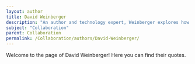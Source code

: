 ```yaml
---
layout: author
title: David Weinberger
description: "An author and technology expert, Weinberger explores how digital tools facilitate collaborative knowledge sharing."
subject: "Collaboration"
parent: Collaboration
permalink: /Collaboration/authors/David-Weinberger/
---
```


Welcome to the page of David Weinberger! Here you can find their quotes.
